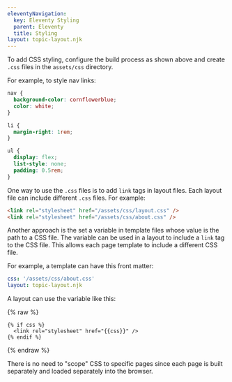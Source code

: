 ```yaml
---
eleventyNavigation:
  key: Eleventy Styling
  parent: Eleventy
  title: Styling
layout: topic-layout.njk
---
```


To add CSS styling, configure the build process as shown above
and create `.css` files in the `assets/css` directory.

For example, to style nav links:

```css
nav {
  background-color: cornflowerblue;
  color: white;
}

li {
  margin-right: 1rem;
}

ul {
  display: flex;
  list-style: none;
  padding: 0.5rem;
}
```

One way to use the `.css` files is to add `link` tags in layout files.
Each layout file can include different `.css` files.
For example:

```html
<link rel="stylesheet" href="/assets/css/layout.css" />
<link rel="stylesheet" href="/assets/css/about.css" />
```

Another approach is the set a variable in template files
whose value is the path to a CSS file.
The variable can be used in a layout to include a `link` tag to the CSS file.
This allows each page template to include a different CSS file.

For example, a template can have this front matter:

```yaml
css: '/assets/css/about.css'
layout: topic-layout.njk
```

A layout can use the variable like this:

{% raw %}

```liquid
{% if css %}
  <link rel="stylesheet" href="{{css}}" />
{% endif %}
```

{% endraw %}

There is no need to "scope" CSS to specific pages since each page
is built separately and loaded separately into the browser.
